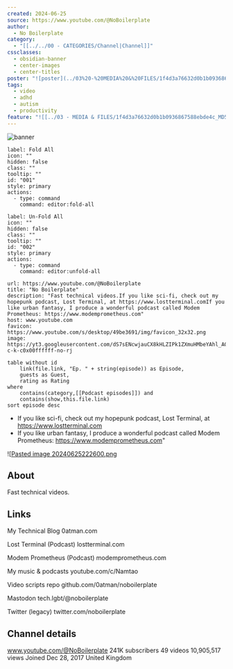 ```yaml
---
created: 2024-06-25
source: https://www.youtube.com/@NoBoilerplate
author:
  - No Boilerplate
category:
  - "[[../../00 - CATEGORIES/Channel|Channel]]"
cssclasses:
  - obsidian-banner
  - center-images
  - center-titles
poster: "![poster](../03%20-%20MEDIA%20&%20FILES/1f4d3a76632d0b1b0936867588ebde4c_MD5.jpg)"
tags:
  - video
  - adhd
  - autism
  - productivity
feature: "![[../03 - MEDIA & FILES/1f4d3a76632d0b1b0936867588ebde4c_MD5.jpg]]"
---
```


![banner](../03%20-%20MEDIA%20&%20FILES/1f4d3a76632d0b1b0936867588ebde4c_MD5.jpg)

```meta-bind-button
label: Fold All
icon: ""
hidden: false
class: ""
tooltip: ""
id: "001"
style: primary
actions:
  - type: command
    command: editor:fold-all

```

```meta-bind-button
label: Un-Fold All
icon: ""
hidden: false
class: ""
tooltip: ""
id: "002"
style: primary
actions:
  - type: command
    command: editor:unfold-all

```


```cardlink
url: https://www.youtube.com/@NoBoilerplate
title: "No Boilerplate"
description: "Fast technical videos.If you like sci-fi, check out my hopepunk podcast, Lost Terminal, at https://www.lostterminal.comIf you like urban fantasy, I produce a wonderful podcast called Modem Prometheus: https://www.modemprometheus.com"
host: www.youtube.com
favicon: https://www.youtube.com/s/desktop/49be3691/img/favicon_32x32.png
image: https://yt3.googleusercontent.com/dS7sENcwjauCX8kHLZIPk1ZXmuHMbeYAhl_AGui_tUhtzpj4ekONHush3Cdgpe62icTj49nbdS8=s900-c-k-c0x00ffffff-no-rj
```

```dataview
table without id
	link(file.link, "Ep. " + string(episode)) as Episode,
	guests as Guest,
	rating as Rating
where
	contains(category,[[Podcast episodes]]) and
	contains(show,this.file.link)
sort episode desc
```

- If you like sci-fi, check out my hopepunk podcast, Lost Terminal, at https://www.lostterminal.com
- If you like urban fantasy, I produce a wonderful podcast called Modem Prometheus: https://www.modemprometheus.com"

![[Pasted image 20240625222600.png](../03%20-%20MEDIA%20&%20FILES/Pasted%20image%2020240625222600.png)

## About

Fast technical videos.

## Links

My Technical Blog
0atman.com

Lost Terminal (Podcast)
lostterminal.com

Modem Prometheus (Podcast)
modemprometheus.com

My music & podcasts
youtube.com/c/Namtao

Video scripts repo
github.com/0atman/noboilerplate

Mastodon
tech.lgbt/@noboilerplate

Twitter (legacy)
twitter.com/noboilerplate

## Channel details

www.youtube.com/@NoBoilerplate
241K subscribers
49 videos
10,905,517 views
Joined Dec 28, 2017
United Kingdom